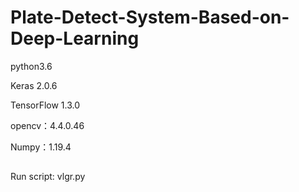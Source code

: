 # Plate-Detect-System-Based-on-Deep-Learning

python3.6


Keras  2.0.6


TensorFlow 1.3.0


opencv：4.4.0.46


Numpy：1.19.4

##

Run script: vlgr.py

